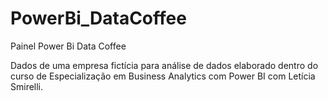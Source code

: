 # PowerBi_DataCoffee
Painel Power Bi Data Coffee

Dados de uma empresa fictícia para análise de dados elaborado dentro do curso de Especialização em Business Analytics com Power BI com Letícia Smirelli.
